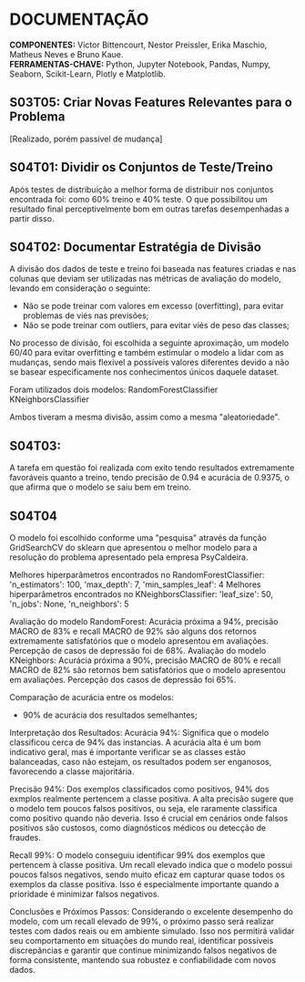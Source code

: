# DOCUMENTAÇÃO
**COMPONENTES:** Victor Bittencourt, Nestor Preissler, Erika Maschio, Matheus Neves e Bruno Kaue.  
**FERRAMENTAS-CHAVE:** Python, Jupyter Notebook, Pandas, Numpy, Seaborn, Scikit-Learn, Plotly e Matplotlib.

## S03T05: Criar Novas Features Relevantes para o Problema
[Realizado, porém passível de mudança]

## S04T01: Dividir os Conjuntos de Teste/Treino
Após testes de distribuição a melhor forma de distribuir nos conjuntos encontrada foi: como 60% treino e 40% teste. O que possibilitou um resultado final perceptivelmente bom em outras tarefas desempenhadas a partir disso. 

## S04T02: Documentar Estratégia de Divisão
A divisão dos dados de teste e treino foi baseada nas features criadas e nas colunas que deviam ser utilizadas nas métricas de avaliação do modelo, levando em consideração o seguinte:
- Não se pode treinar com valores em excesso (overfitting), para evitar problemas de viés nas previsões;
- Não se pode treinar com outliers, para evitar viés de peso das classes;

No processo de divisão, foi escolhida a seguinte aproximação, um modelo 60/40 para evitar overfitting e também estimular o modelo a lidar com as mudanças, sendo mais flexível a possíveis valores diferentes devido a não se basear especificamente nos conhecimentos únicos daquele dataset.

Foram utilizados dois modelos:
    RandomForestClassifier
    KNeighborsClassifier

Ambos tiveram a mesma divisão, assim como a mesma "aleatoriedade".

## S04T03: 
A tarefa em questão foi realizada com exito tendo resultados extremamente favoráveis quanto a treino, tendo precisão de 0.94 e acurácia de 0.9375, o que  afirma que o modelo se saiu bem em treino. 

## S04T04
 O modelo foi escolhido conforme uma "pesquisa" através da função GridSearchCV do sklearn que apresentou o melhor modelo para a resolução do problema apresentado pela empresa PsyCaldeira.
  
Melhores hiperparâmetros encontrados no RandomForestClassifier: 'n_estimators': 100,  'max_depth': 7, 'min_samples_leaf': 4
Melhores hiperparâmetros encontrados no KNeighborsClassifier: 'leaf_size': 50, 'n_jobs': None, 'n_neighbors': 5

Avaliação do modelo RandomForest: Acurácia próxima a 94%, precisão MACRO de 83% e recall MACRO de 92% são alguns dos retornos extremamente satisfatórios que o modelo apresentou em avaliações. Percepção de casos de depressão foi de 68%.
Avaliação do modelo KNeighbors: Acurácia próxima a 90%, precisão MACRO de 80% e recall MACRO de 82% são retornos bem satisfatórios que o modelo apresentou em avaliações. Percepção dos casos de depressão foi 65%.

Comparação de acurácia entre os modelos:
- 90% de acurácia dos resultados semelhantes;

Interpretação dos Resultados:
Acurácia 94%: Significa que o modelo classificou cerca de 94% das instancias. A acurácia alta é um bom indicativo geral, mas é importante verificar se as classes estão balanceadas, caso não estejam, os resultados podem ser enganosos, favorecendo a classe majoritária.

Precisão 94%: Dos exemplos classificados como positivos, 94% dos exmplos realmente pertencem a classe positiva. A alta precisão sugere que o modelo tem poucos falsos positivos, ou seja, ele raramente classifica como positivo quando não deveria. Isso é crucial em cenários onde falsos positivos são custosos, como diagnósticos médicos ou detecção de fraudes.

Recall 99%: O modelo conseguiu identificar 99% dos exemplos que pertencem à classe positiva. Um recall elevado indica que o modelo possui poucos falsos negativos, sendo muito eficaz em capturar quase todos os exemplos da classe positiva. Isso é especialmente importante quando a prioridade é minimizar falsos negativos.

Conclusões e Próximos Passos: Considerando o excelente desempenho do modelo, com um recall elevado de 99%, o próximo passo será realizar testes com dados reais ou em ambiente simulado. Isso nos permitirá validar seu comportamento em situações do mundo real, identificar possíveis discrepâncias e garantir que continue minimizando falsos negativos de forma consistente, mantendo sua robustez e confiabilidade com novos dados.
